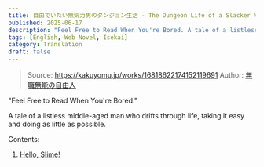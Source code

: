 ```yaml
---
title: 自由でいたい無気力男のダンジョン生活 - The Dungeon Life of a Slacker Who Just Wants to Be Free
published: 2025-06-17
description: "Feel Free to Read When You're Bored. A tale of a listless middle-aged man who drifts through life, taking it easy and doing as little as possible."
tags: [English, Web Novel, Isekai]
category: Translation
draft: false
---
```


> Source: https://kakuyomu.jp/works/16818622174152119691
> Author: [無職無能の自由人](https://kakuyomu.jp/users/nonenone)

"Feel Free to Read When You're Bored."

A tale of a listless middle-aged man who drifts through life, taking it easy and doing as little as possible.

Contents:

1. [Hello, Slime!](../mukiryoku-otoko-1/)